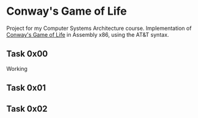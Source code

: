 # Conway's Game of Life
Project for my Computer Systems Architecture course. Implementation of [Conway's Game of Life](en.wikipedia.org/wii/Conway's_Game_of_Life) in Assembly x86, using the AT&T syntax. 
## Task 0x00
Working 
## Task 0x01
## Task 0x02